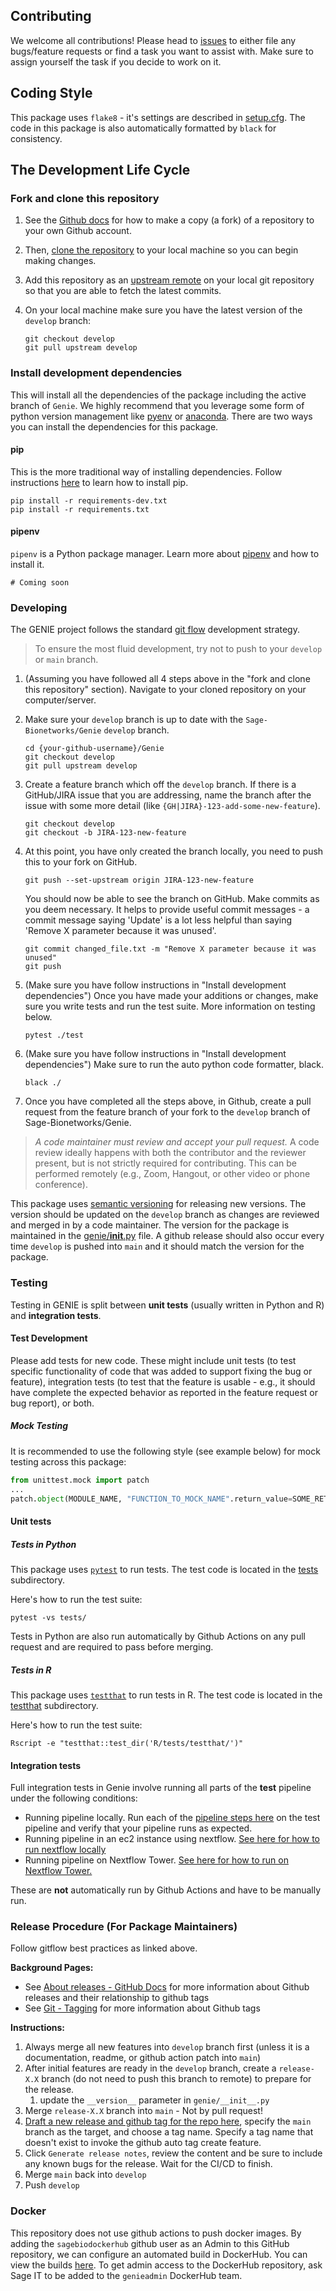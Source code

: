 
## Contributing

We welcome all contributions!  Please head to [issues](https://github.com/Sage-Bionetworks/Genie/issues) to either file any bugs/feature requests or find a task you want to assist with.  Make sure to assign yourself the task if you decide to work on it.

## Coding Style

This package uses `flake8` - it's settings are described in [setup.cfg](setup.cfg).  The code in this package is also automatically formatted by `black` for consistency.

## The Development Life Cycle

### Fork and clone this repository

1. See the [Github docs](https://help.github.com/articles/fork-a-repo/) for how to make a copy (a fork) of a repository to your own Github account.
1. Then, [clone the repository](https://help.github.com/articles/cloning-a-repository/) to your local machine so you can begin making changes.
1. Add this repository as an [upstream remote](https://help.github.com/en/articles/configuring-a-remote-for-a-fork) on your local git repository so that you are able to fetch the latest commits.
1. On your local machine make sure you have the latest version of the `develop` branch:

    ```
    git checkout develop
    git pull upstream develop
    ```

### Install development dependencies

This will install all the dependencies of the package including the active branch of `Genie`.  We highly recommend that you leverage some form of python version management like [pyenv](https://github.com/pyenv/pyenv) or [anaconda](https://www.anaconda.com/products/individual). There are two ways you can install the dependencies for this package.

#### pip
This is the more traditional way of installing dependencies. Follow instructions [here](https://pip.pypa.io/en/stable/installation/) to learn how to install pip.

```
pip install -r requirements-dev.txt
pip install -r requirements.txt
```

#### pipenv
`pipenv` is a Python package manager.  Learn more about [pipenv](https://pipenv.pypa.io/en/latest/) and how to install it.

```
# Coming soon
```

### Developing

The GENIE project follows the standard [git flow](https://www.atlassian.com/git/tutorials/comparing-workflows/gitflow-workflow) development strategy.
> To ensure the most fluid development, try not to push to your `develop` or `main` branch.

1. (Assuming you have followed all 4 steps above in the "fork and clone this repository" section). Navigate to your cloned repository on your computer/server.
1. Make sure your `develop` branch is up to date with the `Sage-Bionetworks/Genie` `develop` branch.

    ```
    cd {your-github-username}/Genie
    git checkout develop
    git pull upstream develop
    ```

1. Create a feature branch which off the `develop` branch. If there is a GitHub/JIRA issue that you are addressing, name the branch after the issue with some more detail (like `{GH|JIRA}-123-add-some-new-feature`).

    ```
    git checkout develop
    git checkout -b JIRA-123-new-feature
    ```

1. At this point, you have only created the branch locally, you need to push this to your fork on GitHub.

    ```
    git push --set-upstream origin JIRA-123-new-feature
    ```

    You should now be able to see the branch on GitHub. Make commits as you deem necessary. It helps to provide useful commit messages - a commit message saying 'Update' is a lot less helpful than saying 'Remove X parameter because it was unused'.

    ```
    git commit changed_file.txt -m "Remove X parameter because it was unused"
    git push
    ```

1. (Make sure you have follow instructions in "Install development dependencies") Once you have made your additions or changes, make sure you write tests and run the test suite.  More information on testing below.

    ```
    pytest ./test
    ```

1. (Make sure you have follow instructions in "Install development dependencies") Make sure to run the auto python code formatter, black.

    ```
    black ./
    ```

1. Once you have completed all the steps above, in Github, create a pull request from the feature branch of your fork to the `develop` branch of Sage-Bionetworks/Genie.

> *A code maintainer must review and accept your pull request.* A code review ideally happens with both the contributor and the reviewer present, but is not strictly required for contributing. This can be performed remotely (e.g., Zoom, Hangout, or other video or phone conference).

This package uses [semantic versioning](https://semver.org/) for releasing new versions. The version should be updated on the `develop` branch as changes are reviewed and merged in by a code maintainer. The version for the package is maintained in the [genie/__init__.py](genie/__init__.py) file.  A github release should also occur every time `develop` is pushed into `main` and it should match the version for the package.

### Testing

Testing in GENIE is split between **unit tests** (usually written in Python and R) and **integration tests**.

#### Test Development

Please add tests for new code. These might include unit tests (to test specific functionality of code that was added to support fixing the bug or feature), integration tests (to test that the feature is usable - e.g., it should have complete the expected behavior as reported in the feature request or bug report), or both.

##### Mock Testing

It is recommended to use the following style (see example below) for mock testing across this package:

```python
from unittest.mock import patch
...
patch.object(MODULE_NAME, "FUNCTION_TO_MOCK_NAME".return_value=SOME_RETURN_VALUE)
```

#### Unit tests

##### Tests in Python

This package uses [`pytest`](https://pytest.org/en/latest/) to run tests. The test code is located in the [tests](./tests) subdirectory.

Here's how to run the test suite:

```shell
pytest -vs tests/
```

Tests in Python are also run automatically by Github Actions on any pull request and are required to pass before merging.

##### Tests in R

This package uses [`testthat`](https://testthat.r-lib.org/) to run tests in R. The test code is located in the [testthat](./R/tests/testthat) subdirectory.

Here's how to run the test suite:

```shell
Rscript -e "testthat::test_dir('R/tests/testthat/')"
```

#### Integration tests

Full integration tests in Genie involve running all parts of the **test** pipeline under the following conditions:

- Running pipeline locally. Run each of the [pipeline steps here](README.md#developing-locally) on the test pipeline and verify that your pipeline runs as expected.
- Running pipeline in an ec2 instance using nextflow. [See here for how to run nextflow locally](https://github.com/Sage-Bionetworks-Workflows/nf-genie/blob/main/README.md#process-and-developing-locally)
- Running pipeline on Nextflow Tower. [See here for how to run on Nextflow Tower.](https://github.com/Sage-Bionetworks-Workflows/nf-genie/blob/main/README.md#processing-on-nextflow-tower)

These are __not__ automatically run by Github Actions and have to be manually run.

### Release Procedure (For Package Maintainers)

Follow gitflow best practices as linked above.

**Background Pages:**

- See [About releases - GitHub Docs](https://docs.github.com/en/repositories/releasing-projects-on-github/about-releases) for more information about Github releases and their relationship to github tags
- See [Git - Tagging](https://git-scm.com/book/en/v2/Git-Basics-Tagging) for more information about Github tags

**Instructions:**

1. Always merge all new features into `develop` branch first (unless it is a documentation, readme, or github action patch into `main`)
1. After initial features are ready in the `develop` branch, create a `release-X.X` branch (do not need to push this branch to remote) to prepare for the release.
    1. update the `__version__` parameter in `genie/__init__.py`
1. Merge `release-X.X` branch into `main` - Not by pull request!
1. [Draft a new release and github tag for the repo here](https://github.com/Sage-Bionetworks/Genie/releases), specify the `main` branch as the target, and choose a tag name. Specify a tag name that doesn't exist to invoke the github auto tag create feature.
1. Click `Generate release notes`, review the content and be sure to include any known bugs for the release. Wait for the CI/CD to finish.
1. Merge `main` back into `develop`
1. Push `develop`

### Docker

This repository does not use github actions to push docker images.  By adding the `sagebiodockerhub` github user as an Admin to this GitHub repository, we can configure an automated build in DockerHub.  You can view the builds [here](https://hub.docker.com/repository/docker/sagebionetworks/genie/builds).  To get admin access to the DockerHub repository, ask Sage IT to be added to the `genieadmin` DockerHub team.
